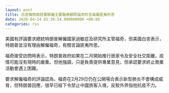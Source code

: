 ```yaml
---
layout: post
title: 白宮稱特朗普要解僱主要醫療顧問福奇的言論屬匪夷所思
date: 2020-04-14 02:39:54.000000000 +08:00
categories: rss
---
```


美國有評論要求總統特朗普解僱國家過敏症及研究所主管福奇，但美國白宮表示，特朗普並沒有理由解僱福奇，有關言論匪夷所思。

福奇接受訪問時表示，特朗普政府如果在二月開始推行居家令及安全社交距離，疫情可能沒有現時的嚴重。但他強調，只是負責提供專業意見，但承認要求終止商業活動會遇上困難。

要求解僱福奇的評論認為，福奇在2月29日仍在公開場合表示新型肺炎不會構成威脅，但特朗普回應，很早已經下令禁止中國旅客入境，反駁外界指他抗疫不力。
